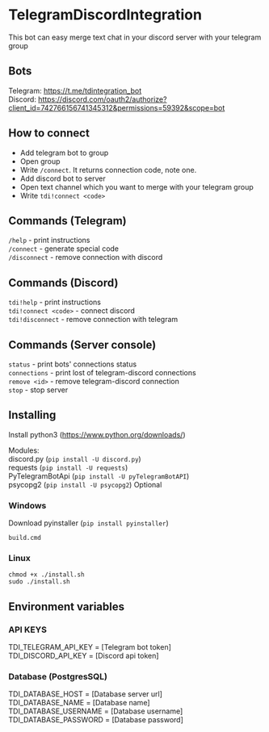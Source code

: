 # TelegramDiscordIntegration
This bot can easy merge text chat in your discord server with your telegram group

## Bots
Telegram: https://t.me/tdintegration_bot \
Discord: https://discord.com/oauth2/authorize?client_id=742766156741345312&permissions=59392&scope=bot

## How to connect
+ Add telegram bot to group
+ Open group
+ Write ```/connect```. It returns connection code, note one.
+ Add discord bot to server
+ Open text channel which you want to merge with your telegram group 
+ Write ```tdi!connect <code>```

## Commands (Telegram)
```/help``` - print instructions\
```/connect``` - generate special code\
```/disconnect``` - remove connection with discord

## Commands (Discord)
```tdi!help``` - print instructions\
```tdi!connect <code>``` - connect discord\
```tdi!disconnect``` - remove connection with telegram

## Commands (Server console)
```status``` - print bots' connections status\
```connections``` - print lost of telegram-discord connections\
```remove <id>``` - remove telegram-discord connection \
```stop``` - stop server

## Installing
Install python3 (https://www.python.org/downloads/)

Modules:\
discord.py (```pip install -U discord.py```) \
requests (```pip install -U requests```) \
PyTelegramBotApi (```pip install -U pyTelegramBotAPI```) \
psycopg2 (```pip install -U psycopg2```) Optional

### Windows
Download pyinstaller (```pip install pyinstaller```)

```build.cmd```

### Linux
```chmod +x ./install.sh``` \
```sudo ./install.sh```


## Environment variables
### API KEYS
TDI_TELEGRAM_API_KEY  = [Telegram bot token]\
TDI_DISCORD_API_KEY   = [Discord api token]
### Database (PostgresSQL)
TDI_DATABASE_HOST     = [Database server url]\
TDI_DATABASE_NAME     = [Database name]\
TDI_DATABASE_USERNAME = [Database username]\
TDI_DATABASE_PASSWORD = [Database password]